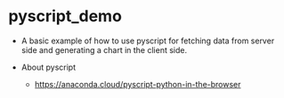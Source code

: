 # pyscript_demo

- A basic example of how to use pyscript for fetching data from server side and generating a chart in the client side. 

- About pyscript
  - https://anaconda.cloud/pyscript-python-in-the-browser
